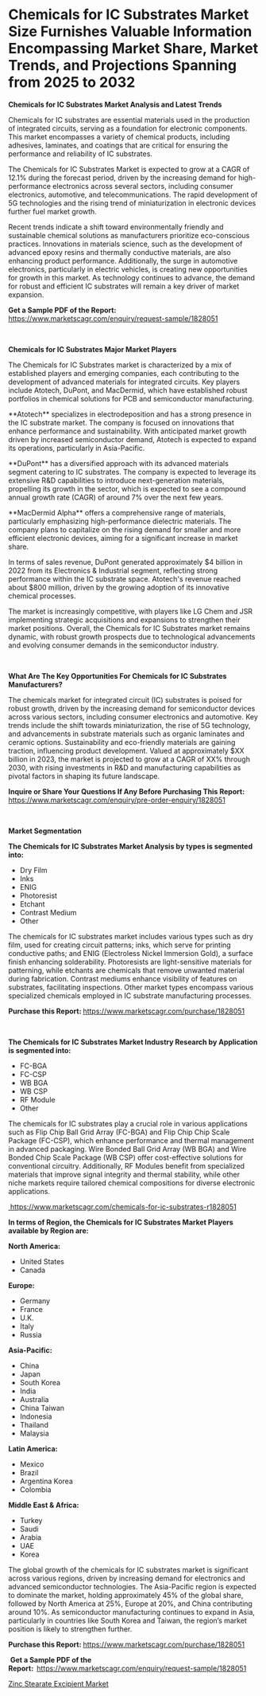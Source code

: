 <p><h1>Chemicals for IC Substrates Market Size Furnishes Valuable Information Encompassing Market Share, Market Trends, and Projections Spanning from 2025 to 2032</h1></p><p><strong>Chemicals for IC Substrates Market Analysis and Latest Trends</strong></p>
<p><p>Chemicals for IC substrates are essential materials used in the production of integrated circuits, serving as a foundation for electronic components. This market encompasses a variety of chemical products, including adhesives, laminates, and coatings that are critical for ensuring the performance and reliability of IC substrates.</p><p>The Chemicals for IC Substrates Market is expected to grow at a CAGR of 12.1% during the forecast period, driven by the increasing demand for high-performance electronics across several sectors, including consumer electronics, automotive, and telecommunications. The rapid development of 5G technologies and the rising trend of miniaturization in electronic devices further fuel market growth.</p><p>Recent trends indicate a shift toward environmentally friendly and sustainable chemical solutions as manufacturers prioritize eco-conscious practices. Innovations in materials science, such as the development of advanced epoxy resins and thermally conductive materials, are also enhancing product performance. Additionally, the surge in automotive electronics, particularly in electric vehicles, is creating new opportunities for growth in this market. As technology continues to advance, the demand for robust and efficient IC substrates will remain a key driver of market expansion.</p></p>
<p><strong>Get a Sample PDF of the Report:&nbsp;</strong> <a href="https://www.marketscagr.com/enquiry/request-sample/1828051?utm_campaign=1848&utm_medium=2&utm_source=Github&utm_content=ia&utm_term=03022025&utm_id=chemicals-for-ic-substrates">https://www.marketscagr.com/enquiry/request-sample/1828051</a></p>
<p>&nbsp;</p>
<p><strong>Chemicals for IC Substrates Major Market Players</strong></p>
<p><p>The Chemicals for IC Substrates market is characterized by a mix of established players and emerging companies, each contributing to the development of advanced materials for integrated circuits. Key players include Atotech, DuPont, and MacDermid, which have established robust portfolios in chemical solutions for PCB and semiconductor manufacturing.</p><p>**Atotech** specializes in electrodeposition and has a strong presence in the IC substrate market. The company is focused on innovations that enhance performance and sustainability. With anticipated market growth driven by increased semiconductor demand, Atotech is expected to expand its operations, particularly in Asia-Pacific.</p><p>**DuPont** has a diversified approach with its advanced materials segment catering to IC substrates. The company is expected to leverage its extensive R&D capabilities to introduce next-generation materials, propelling its growth in the sector, which is expected to see a compound annual growth rate (CAGR) of around 7% over the next few years.</p><p>**MacDermid Alpha** offers a comprehensive range of materials, particularly emphasizing high-performance dielectric materials. The company plans to capitalize on the rising demand for smaller and more efficient electronic devices, aiming for a significant increase in market share.</p><p>In terms of sales revenue, DuPont generated approximately $4 billion in 2022 from its Electronics & Industrial segment, reflecting strong performance within the IC substrate space. Atotech's revenue reached about $800 million, driven by the growing adoption of its innovative chemical processes.</p><p>The market is increasingly competitive, with players like LG Chem and JSR implementing strategic acquisitions and expansions to strengthen their market positions. Overall, the Chemicals for IC Substrates market remains dynamic, with robust growth prospects due to technological advancements and evolving consumer demands in the semiconductor industry.</p></p>
<p>&nbsp;</p>
<p><strong>What Are The Key Opportunities For Chemicals for IC Substrates Manufacturers?</strong></p>
<p><p>The chemicals market for integrated circuit (IC) substrates is poised for robust growth, driven by the increasing demand for semiconductor devices across various sectors, including consumer electronics and automotive. Key trends include the shift towards miniaturization, the rise of 5G technology, and advancements in substrate materials such as organic laminates and ceramic options. Sustainability and eco-friendly materials are gaining traction, influencing product development. Valued at approximately $XX billion in 2023, the market is projected to grow at a CAGR of XX% through 2030, with rising investments in R&D and manufacturing capabilities as pivotal factors in shaping its future landscape.</p></p>
<p><strong>Inquire or Share Your Questions If Any Before Purchasing This Report:</strong> <a href="https://www.marketscagr.com/enquiry/pre-order-enquiry/1828051?utm_campaign=1848&utm_medium=2&utm_source=Github&utm_content=ia&utm_term=03022025&utm_id=chemicals-for-ic-substrates">https://www.marketscagr.com/enquiry/pre-order-enquiry/1828051</a></p>
<p>&nbsp;</p>
<p><strong>Market Segmentation</strong></p>
<p><strong>The Chemicals for IC Substrates Market Analysis by types is segmented into:</strong></p>
<p><ul><li>Dry Film</li><li>Inks</li><li>ENIG</li><li>Photoresist</li><li>Etchant</li><li>Contrast Medium</li><li>Other</li></ul></p>
<p><p>The chemicals for IC substrates market includes various types such as dry film, used for creating circuit patterns; inks, which serve for printing conductive paths; and ENIG (Electroless Nickel Immersion Gold), a surface finish enhancing solderability. Photoresists are light-sensitive materials for patterning, while etchants are chemicals that remove unwanted material during fabrication. Contrast mediums enhance visibility of features on substrates, facilitating inspections. Other market types encompass various specialized chemicals employed in IC substrate manufacturing processes.</p></p>
<p><strong>Purchase this Report:&nbsp;</strong><a href="https://www.marketscagr.com/purchase/1828051?utm_campaign=1848&utm_medium=2&utm_source=Github&utm_content=ia&utm_term=03022025&utm_id=chemicals-for-ic-substrates">https://www.marketscagr.com/purchase/1828051</a></p>
<p>&nbsp;</p>
<p><strong>The Chemicals for IC Substrates Market Industry Research by Application is segmented into:</strong></p>
<p><ul><li>FC-BGA</li><li>FC-CSP</li><li>WB BGA</li><li>WB CSP</li><li>RF Module</li><li>Other</li></ul></p>
<p><p>The chemicals for IC substrates play a crucial role in various applications such as Flip Chip Ball Grid Array (FC-BGA) and Flip Chip Chip Scale Package (FC-CSP), which enhance performance and thermal management in advanced packaging. Wire Bonded Ball Grid Array (WB BGA) and Wire Bonded Chip Scale Package (WB CSP) offer cost-effective solutions for conventional circuitry. Additionally, RF Modules benefit from specialized materials that improve signal integrity and thermal stability, while other niche markets require tailored chemical compositions for diverse electronic applications.</p></p>
<p><a href="https://www.marketscagr.com/chemicals-for-ic-substrates-r1828051?utm_campaign=1848&utm_medium=2&utm_source=Github&utm_content=ia&utm_term=03022025&utm_id=chemicals-for-ic-substrates">&nbsp;https://www.marketscagr.com/chemicals-for-ic-substrates-r1828051</a></p>
<p><strong>In terms of Region, the Chemicals for IC Substrates Market Players available by Region are:</strong></p>
<p>
    <p> <strong> North America: </strong>
        <ul>
            <li>United States</li>
            <li>Canada</li>
        </ul>
        </p> 
    <p> <strong> Europe: </strong>
        <ul>
            <li>Germany</li>
            <li>France</li>
            <li>U.K.</li>
            <li>Italy</li>
            <li>Russia</li>
        </ul>
        </p> 
    <p> <strong> Asia-Pacific: </strong>
        <ul>
            <li>China</li>
            <li>Japan</li>
            <li>South Korea</li>
            <li>India</li>
            <li>Australia</li>
            <li>China Taiwan</li>
            <li>Indonesia</li>
            <li>Thailand</li>
            <li>Malaysia</li>
        </ul>
        </p> 
    <p> <strong> Latin America: </strong>
        <ul>
            <li>Mexico</li>
            <li>Brazil</li>
            <li>Argentina Korea</li>
            <li>Colombia</li>
        </ul>
        </p> 
    <p> <strong> Middle East & Africa: </strong>
        <ul>
            <li>Turkey</li>
            <li>Saudi</li>
            <li>Arabia</li>
            <li>UAE</li>
            <li>Korea</li>
        </ul>
    </p>
    </p>
<p><p>The global growth of the chemicals for IC substrates market is significant across various regions, driven by increasing demand for electronics and advanced semiconductor technologies. The Asia-Pacific region is expected to dominate the market, holding approximately 45% of the global share, followed by North America at 25%, Europe at 20%, and China contributing around 10%. As semiconductor manufacturing continues to expand in Asia, particularly in countries like South Korea and Taiwan, the region’s market position is likely to strengthen further.</p></p>
<p><strong>Purchase this Report: </strong><a href="https://www.marketscagr.com/purchase/1828051?utm_campaign=1848&utm_medium=2&utm_source=Github&utm_content=ia&utm_term=03022025&utm_id=chemicals-for-ic-substrates">https://www.marketscagr.com/purchase/1828051</a></p>
<p>&nbsp;<strong>Get a Sample PDF of the Report:&nbsp;&nbsp;</strong><a href="https://www.marketscagr.com/enquiry/request-sample/1828051?utm_campaign=1848&utm_medium=2&utm_source=Github&utm_content=ia&utm_term=03022025&utm_id=chemicals-for-ic-substrates">https://www.marketscagr.com/enquiry/request-sample/1828051</a></p>
<p><strong></strong></p>
<p><p><a href="https://github.com/marloy8/Market-Research-Report-List-7/blob/main/zinc-stearate-excipient-market.md?utm_campaign=1848&utm_medium=2&utm_source=Github&utm_content=ia&utm_term=03022025&utm_id=chemicals-for-ic-substrates">Zinc Stearate Excipient Market</a></p></p>